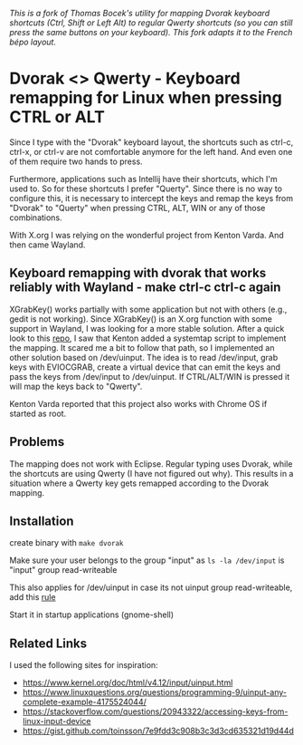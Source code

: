 *This is a fork of Thomas Bocek's utility for mapping Dvorak keyboard shortcuts (Ctrl, Shift or Left Alt) to regular Qwerty shortcuts (so you can still press the same buttons on your keyboard). This fork adapts it to the French bépo layout.*

# Dvorak <> Qwerty - Keyboard remapping for Linux when pressing CTRL or ALT

Since I type with the "Dvorak" keyboard layout, the shortcuts such as ctrl-c, ctrl-x, or ctrl-v are
not comfortable anymore for the left hand. And even one of them require two hands to press.

Furthermore, applications such as Intellij have their shortcuts, which I'm used to. So
for these shortcuts I prefer "Querty". Since there is no way to configure this, it is necessary to intercept the keys and remap the keys from "Dvorak" to "Querty" when pressing CTRL, ALT, WIN or any of those combinations.

With X.org I was relying on the wonderful project from Kenton Varda. And then came Wayland.

## Keyboard remapping with dvorak that works reliably with Wayland - make ctrl-c ctrl-c again

XGrabKey() works partially with some application but not with others (e.g., gedit is not working). Since XGrabKey() is an X.org function with some support in Wayland, I was looking for a more stable solution. After a quick look to this [repo](https://github.com/kentonv/dvorak-qwerty), I saw that Kenton added a systemtap script to implement the mapping. It scared me a bit to follow that path, so I implemented an other solution based on /dev/uinput. The idea is to read /dev/input, grab keys with EVIOCGRAB, create a virtual device that can emit the keys and pass the keys from /dev/input to /dev/uinput. If CTRL/ALT/WIN is pressed it will map the keys back to "Qwerty".

Kenton Varda reported that this project also works with Chrome OS if started as root.

## Problems

The mapping does not work with Eclipse. Regular typing uses Dvorak, while the shortcuts are using Qwerty (I have not figured out why). This results in a situation where a Qwerty key gets remapped according to the Dvorak mapping.

## Installation

create binary with ```make dvorak```

Make sure your user belongs to the group "input" as ```ls -la /dev/input``` is "input" group read-writeable

This also applies for /dev/uinput in case its not uinput group read-writeable, add this [rule](https://github.com/tuomasjjrasanen/python-uinput/blob/master/udev-rules/40-uinput.rules)

Start it in startup applications (gnome-shell)

## Related Links
I used the following sites for inspiration:

 * https://www.kernel.org/doc/html/v4.12/input/uinput.html
 * https://www.linuxquestions.org/questions/programming-9/uinput-any-complete-example-4175524044/
 * https://stackoverflow.com/questions/20943322/accessing-keys-from-linux-input-device
 * https://gist.github.com/toinsson/7e9fdd3c908b3c3d3cd635321d19d44d
